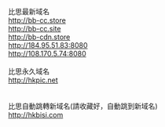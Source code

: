 比思最新域名<br>
http://bb-cc.store<br>
http://bb-cc.site<br>
http://bb-cdn.store<br>
http://184.95.51.83:8080<br>
http://108.170.5.74:8080<br>
<br>
比思永久域名<br>
http://hkpic.net<br>
<br>
<br>
比思自動跳轉新域名(請收藏好，自動跳到新域名)<br>
http://hkbisi.com<br>
